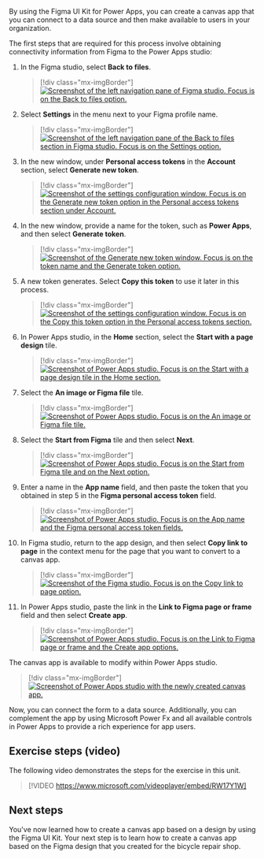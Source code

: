 By using the Figma UI Kit for Power Apps, you can create a canvas app that you can connect to a data source and then make available to users in your organization.

The first steps that are required for this process involve obtaining connectivity information from Figma to the Power Apps studio:

1.  In the Figma studio, select **Back to files**.

	> [!div class="mx-imgBorder"]
	> [![Screenshot of the left navigation pane of Figma studio. Focus is on the Back to files option.](../media/back.png)](../media/back.png#lightbox)

1.  Select **Settings** in the menu next to your Figma profile name.

	> [!div class="mx-imgBorder"]
	> [![Screenshot of the left navigation pane of the Back to files section in Figma studio. Focus is on the Settings option.](../media/settings.png)](../media/settings.png#lightbox)

1.  In the new window, under **Personal access tokens** in the **Account** section, select **Generate new token**.

	> [!div class="mx-imgBorder"]
	> [![Screenshot of the settings configuration window. Focus is on the Generate new token option in the Personal access tokens section under Account.](../media/access-tokens.png)](../media/access-tokens.png#lightbox)

1.  In the new window, provide a name for the token, such as **Power Apps**, and then select **Generate token**.

	> [!div class="mx-imgBorder"]
	> [![Screenshot of the Generate new token window. Focus is on the token name and the Generate token option.](../media/generate.png)](../media/generate.png#lightbox)

1.  A new token generates. Select **Copy this token** to use it later in this process.

	> [!div class="mx-imgBorder"]
	> [![Screenshot of the settings configuration window. Focus is on the Copy this token option in the Personal access tokens section.](../media/copy.png)](../media/copy.png#lightbox)

1.  In Power Apps studio, in the **Home** section, select the **Start with a page design** tile.

	> [!div class="mx-imgBorder"]
	> [![Screenshot of Power Apps studio. Focus is on the Start with a page design tile in the Home section.](../media/start-page-design.png)](../media/start-page-design.png#lightbox)

1.  Select the **An image or Figma file** tile.

	> [!div class="mx-imgBorder"]
	> [![Screenshot of Power Apps studio. Focus is on the An image or Figma file tile.](../media/image-file.png)](../media/image-file.png#lightbox)

1.  Select the **Start from Figma** tile and then select **Next**.

	> [!div class="mx-imgBorder"]
	> [![Screenshot of Power Apps studio. Focus is on the Start from Figma tile and on the Next option.](../media/start.png)](../media/start.png#lightbox)

1.  Enter a name in the **App name** field, and then paste the token that you obtained in step 5 in the **Figma personal access token** field.

	> [!div class="mx-imgBorder"]
	> [![Screenshot of Power Apps studio. Focus is on the App name and the Figma personal access token fields.](../media/connect.png)](../media/connect.png#lightbox)

1. In Figma studio, return to the app design, and then select **Copy link to page** in the context menu for the page that you want to convert to a canvas app.

	> [!div class="mx-imgBorder"]
	> [![Screenshot of the Figma studio. Focus is on the Copy link to page option.](../media/copy-link.png)](../media/copy-link.png#lightbox)

1. In Power Apps studio, paste the link in the **Link to Figma page or frame** field and then select **Create app**.

	> [!div class="mx-imgBorder"]
	> [![Screenshot of Power Apps studio. Focus is on the Link to Figma page or frame and the Create app options.](../media/link-page-frame.png)](../media/link-page-frame.png#lightbox)

The canvas app is available to modify within Power Apps studio.

> [!div class="mx-imgBorder"]
> [![Screenshot of Power Apps studio with the newly created canvas app.](../media/new-canvas-app.png)](../media/new-canvas-app.png#lightbox)

Now, you can connect the form to a data source. Additionally, you can complement the app by using Microsoft Power Fx and all available controls in Power Apps to provide a rich experience for app users.

## Exercise steps (video)

The following video demonstrates the steps for the exercise in this unit.

> [!VIDEO https://www.microsoft.com/videoplayer/embed/RW17Y1W]

## Next steps

You've now learned how to create a canvas app based on a design by using the Figma UI Kit. Your next step is to learn how to create a canvas app based on the Figma design that you created for the bicycle repair shop.
